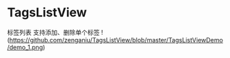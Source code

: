 # TagsListView
标签列表
支持添加、删除单个标签
!(https://github.com/zenganiu/TagsListView/blob/master/TagsListViewDemo/demo_1.png)
